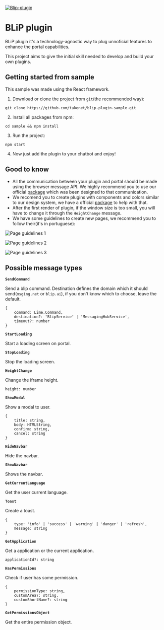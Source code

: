 [![Blip-plugin](https://imgur.com/B8dPNgk.png "Blip-plugin")][blip]

# BLiP plugin

BLiP plugin it's a technology-agnostic way to plug unnoficial features to enhance the portal capabilities.

This project aims to give the initial skill needed to develop and build your own plugins.

## Getting started from sample

This sample was made using the React framework.

1. Download or clone the project from `git`(the recommended way):

`git clone https://github.com/takenet/blip-plugin-sample.git`

2. Install all packages from npm:

`cd sample && npm install`

3. Run the project:

`npm start`

4. Now just add the plugin to your chatbot and enjoy!

## Good to know

* All the communication between your plugin and portal should be made using the browser message API. We highly recommend you to use our official [package][iframe-message] which was been designed to that communication.
* We recomend you to create plugins with components and colors similar to our design system, we have a official [package][blip-toolkit] to help with that.
* After the first render of plugin, if the window size is too small, you will have to change it through the `HeightChange` message.
* We have some guidelines to create new pages, we recommend you to follow their(it's in portuguese):

![Page guidelines 1](https://i.imgur.com/0gEvaxT.png "Page guidelines 1")

![Page guidelines 2](https://i.imgur.com/gMfUMjG.png "Page guidelines 2")

![Page guidelines 3](https://i.imgur.com/QPil55Q.png "Page guidelines 3")

## Possible message types

**`SendCommand`**

Send a blip command. Destination defines the domain which it should send(`msging.net` or `blip.ai`), if you don't know which to choose, leave the default.
```
{
    command: Lime.Command,
    destination?: 'BlipService' | 'MessagingHubService',
    timeout?: number
}
```

**`StartLoading`**

Start a loading screen on portal.

**`StopLoading`**

Stop the loading screen.

**`HeightChange`**

Change the iframe height.

```
height: number
```

**`ShowModal`**

Show a modal to user.

```
{
    title: string,
    body: HTMLString,
    confirm: string,
    cancel: string
}
```

**`HideNavbar`**

Hide the navbar.

**`ShowNavbar`**

Shows the navbar.

**`GetCurrentLanguage`**

Get the user current language.

**`Toast`**

Create a toast.

```
{
    type: 'info' | 'success' | 'warning' | 'danger' | 'refresh',
    message: string
}
```

**`GetApplication`**

Get a application or the current application.

```
applicationId?: string
```

**`HasPermissions`**

Check if user has some permission.

```
{
    permissionType: string,
    customArea?: string,
    customShortName?: string
}
```

**`GetPermissionsObject`**

Get the entire permission object.

[blip]: https://blip.ai
[iframe-message]: https://github.com/takenet/iframe-message-proxy
[blip-toolkit]: https://www.npmjs.com/package/blip-toolkit
